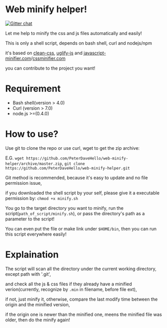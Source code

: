 Web minify helper!
========

[![Gitter chat](https://badges.gitter.im/PeterDaveHello/web-minify-helper.svg)](https://gitter.im/PeterDaveHello/web-minify-helper)

Let me help to minify the css and js files automatically and easily!

This is only a shell script, depends on bash shell, curl and nodejs/npm

it's based on [clean-css](github.com/jakubpawlowicz/clean-css), [uglify-js](github.com/mishoo/UglifyJS2) and  [javascript-minifier.com](http://javascript-minifier.com)/[cssminifier.com](http://cssminifier.com)

you can contribute to the project you want!

Requirement
========
- Bash shell(version > 4.0)
- Curl (version > 7.0)
- node.js >=(0.4.0)

How to use?
========
Use git to clone the repo or use curl, wget to get the zip archive:

E.G.
`wget https://github.com/PeterDaveHello/web-minify-helper/archive/master.zip`,
`git clone https://github.com/PeterDaveHello/web-minify-helper.git`

Git method is recommended, because it's easy to update and no file permission issue,

if you downloaded the shell script by your self, please give it a executable permission by:
`chmod +x minify.sh`

You go to the target directory you want to minify, run the script(`path_of_script/minify.sh`), or pass the directory's path as a parameter to the script!

You can even put the file or make link under `$HOME/bin`, then you can run this script everywhere easily!

Explaination
========
The script will scan all the directory under the current working directory, except path with '.git',

and check all the js & css files if they already have a minified verion(currently, recognize by `.min` in filename, before file ext),

if not, just minify it, otherwise, compare the last modify time between the origin and the minified version,

if the origin one is newer than the minified one, meens the minified file was older, then do the minify again!
